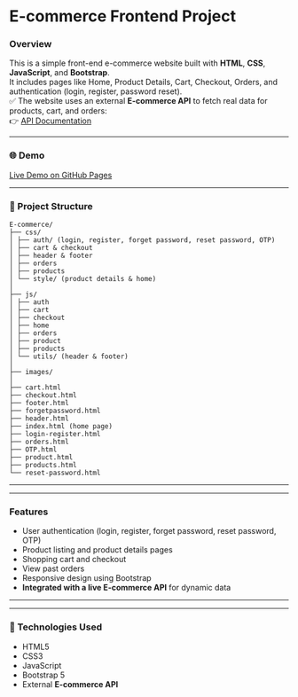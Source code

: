 #  E-commerce Frontend Project

###  Overview
This is a simple front-end e-commerce website built with **HTML**, **CSS**, **JavaScript**, and **Bootstrap**.  
It includes pages like Home, Product Details, Cart, Checkout, Orders, and authentication (login, register, password reset).  
✅ The website uses an external **E-commerce API** to fetch real data for products, cart, and orders:  
👉 [API Documentation](https://documenter.getpostman.com/view/5709532/2s93JqTRWN#4f774c92-f954-4b00-892a-8b2db190be45)

---

### 🌐 Demo
 [Live Demo on GitHub Pages](https://thedarkworldprogrammer-0003.github.io/PBEL-Assignment/)

---

### 📁 Project Structure

```
E-commerce/
├── css/
│ ├── auth/ (login, register, forget password, reset password, OTP)
│ ├── cart & checkout
│ ├── header & footer
│ ├── orders
│ ├── products
│ └── style/ (product details & home)
│
├── js/
│ ├── auth
│ ├── cart
│ ├── checkout
│ ├── home
│ ├── orders
│ ├── product
│ ├── products
│ └── utils/ (header & footer)
│
├── images/
│
├── cart.html
├── checkout.html
├── footer.html
├── forgetpassword.html
├── header.html
├── index.html (home page)
├── login-register.html
├── orders.html
├── OTP.html
├── product.html
├── products.html
└── reset-password.html
```
---

---

###  Features
- User authentication (login, register, forget password, reset password, OTP)
- Product listing and product details pages
- Shopping cart and checkout
- View past orders
- Responsive design using Bootstrap
- **Integrated with a live E-commerce API** for dynamic data

---
---

### 📌 Technologies Used
- HTML5
- CSS3
- JavaScript
- Bootstrap 5
- External **E-commerce API**

